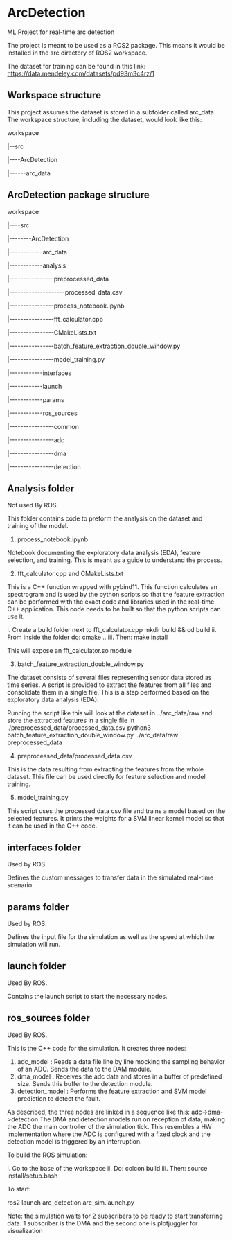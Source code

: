 # ArcDetection
ML Project for real-time arc detection

The project is meant to be used as a ROS2 package. This means it would be installed in the src directory of ROS2 workspace.

The dataset for training can be found in this link:
https://data.mendeley.com/datasets/pd93m3c4rz/1

## Workspace structure

This project assumes the dataset is stored in a subfolder called arc_data. The workspace structure, including the dataset, would look like this:

workspace

|--src

|----ArcDetection

|------arc_data

## ArcDetection package structure

workspace

|----src

|--------ArcDetection

|------------arc_data

|------------analysis

|----------------preprocessed_data

|--------------------processed_data.csv

|----------------process_notebook.ipynb

|----------------fft_calculator.cpp

|----------------CMakeLists.txt

|----------------batch_feature_extraction_double_window.py

|----------------model_training.py

|------------interfaces

|------------launch

|------------params

|------------ros_sources

|----------------common

|----------------adc

|----------------dma

|----------------detection


## Analysis folder

Not used By ROS.

This folder contains code to preform the analysis on the dataset and training of the model.

1. process_notebook.ipynb

Notebook documenting the exploratory data analysis (EDA), feature selection, and training. This is meant as a guide to understand the process.

2. fft_calculator.cpp and CMakeLists.txt

This is a C++ function wrapped with pybind11. This function calculates an spectrogram and is used by the python scripts so that the feature extraction can be performed with the exact code and libraries used in the real-time C++ application.
This code needs to be built so that the python scripts can use it.

i. Create a build folder next to fft_calculator.cpp
mkdir build && cd build
ii. From inside the folder do:
cmake ..
iii. Then:
make install

This will expose an fft_calculator.so module

3. batch_feature_extraction_double_window.py

The dataset consists of several files representing sensor data stored as time series. A script is provided to extract the features from all files and consolidate them in a single file. This is a step performed based on the exploratory data analysis (EDA).

Running the script like this will look at the dataset in ../arc_data/raw and store the extracted features in a single file in ./preprocessed_data/processed_data.csv
python3 batch_feature_extraction_double_window.py ../arc_data/raw preprocessed_data

4. preprocessed_data/processed_data.csv

This is the data resulting from extracting the features from the whole dataset. This file can be used directly for feature selection and model training.

5. model_training.py

This script uses the processed data csv file and trains a model based on the selected features. It prints the weights for a SVM linear kernel model so that it can be used in the C++ code.

## interfaces folder

Used by ROS.

Defines the custom messages to transfer data in the simulated real-time scenario

## params folder

Used by ROS.

Defines the input file for the simulation as well as the speed at which the simulation will run.

## launch folder

Used By ROS.

Contains the launch script to start the necessary nodes.

## ros_sources folder

Used By ROS.

This is the C++ code for the simulation. It creates three nodes:
1. adc_model : Reads a data file line by line mocking the sampling behavior of an ADC. Sends the data to the DAM module.
2. dma_model : Receives the adc data and stores in a buffer of predefined size. Sends this buffer to the detection module.
3. detection_model : Performs the feature extraction and SVM model prediction to detect the fault.

As described, the three nodes are linked in a sequence like this: adc->dma->detection
The DMA and detection models run on reception of data, making the ADC the main controller of the simulation tick. This resembles a HW implementation where the ADC is configured with a fixed clock and the detection model is triggered by an interruption.

To build the ROS simulation:

i. Go to the base of the workspace
ii. Do:
colcon build
iii. Then:
source install/setup.bash

To start:

ros2 launch arc_detection arc_sim.launch.py

Note: the simulation waits for 2 subscribers to be ready to start transferring data. 1 subscriber is the DMA and the second one is plotjuggler for visualization